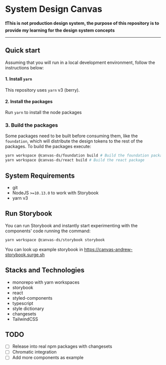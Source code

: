 <div>
  <h1>System Design Canvas</h1>
    <strong>
        ❗This is not production design system, 
        the purpose of this repository is to provide my learning for the design system concepts
    </strong>
</div>
<hr />

## Quick start

Assuming that you will run in a local development environment, follow the instructions below:

#### 1. Install `yarn`

This repository uses `yarn` v3 (berry).

#### 2. Install the packages

Run `yarn` to install the node packages

### 3. Build the packages

Some packages need to be built before consuming them, like the `foundation`, which will distribute the design tokens to
the rest of the packages. To build the packages execute:

```bash
yarn workspace @canvas-ds/foundation build # Build the foundation package
yarn workspace @canvas-ds/react build # Build the react package
```

## System Requirements

- git
- NodeJS `>=10.13.0` to work with Storybook
- yarn v3

## Run Storybook

You can run Storybook and instantly start experimenting with the components' code running the command:

```bash
yarn workspace @canvas-ds/storybook storybook
```

You can look up example storybook in https://canvas-andrew-storybook.surge.sh

## Stacks and Technologies

- monorepo with yarn workspaces
- storybook
- react
- styled-components
- typescript
- style dictionary
- changesets
- TailwindCSS

## TODO

- [ ] Release into real npm packages with changesets
- [ ] Chromatic integration
- [ ] Add more components as example